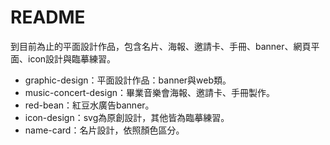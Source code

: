 README
==
到目前為止的平面設計作品，包含名片、海報、邀請卡、手冊、banner、網頁平面、icon設計與臨摹練習。

- graphic-design：平面設計作品：banner與web類。
- music-concert-design：畢業音樂會海報、邀請卡、手冊製作。
- red-bean：紅豆水廣告banner。
- icon-design：svg為原創設計，其他皆為臨摹練習。
- name-card：名片設計，依照顏色區分。